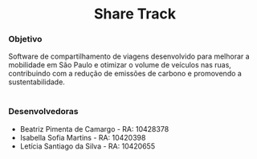 <!-- ![Inserir um subtítulo](https://github.com/ShareTrack/projetoJava/assets/143849811/7f0d82d7-1758-49a4-ba77-eb00cb73e33d) -->
<h1 align="center"> Share Track </h1>
<h3> Objetivo </h3>
<p> Software de compartilhamento de viagens desenvolvido para melhorar a mobilidade em São Paulo e otimizar o volume de veículos nas ruas, contribuindo com a redução de emissões de carbono e promovendo a sustentabilidade. 
  <br/>
  <br/>
<h3> Desenvolvedoras </h3>
<ul>
  <li>Beatriz Pimenta de Camargo - RA: 10428378</li>
  <li>Isabella Sofia Martins - RA: 10420398</li>
  <li>Letícia Santiago da Silva - RA: 10420655 </li>
</ul>

